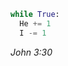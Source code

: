 ```python
while True:
  He += 1
  I -= 1
```
_John 3:30_

<!---
jacobgulan/jacobgulan is a ✨ special ✨ repository because its `README.md` (this file) appears on your GitHub profile.
You can click the Preview link to take a look at your changes.
--->
